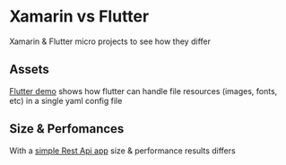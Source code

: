 # Xamarin vs Flutter
Xamarin &amp; Flutter micro projects to see how they differ

## Assets
[Flutter demo](https://github.com/lewixlabs/Xamarin-vs-Flutter/tree/master/assets_challenge) shows how flutter can handle file resources (images, fonts, etc) in a single yaml config file

## Size & Perfomances
With a [simple Rest Api app](https://github.com/lewixlabs/Xamarin-vs-Flutter/tree/master/size_challenge) size & performance results differs
